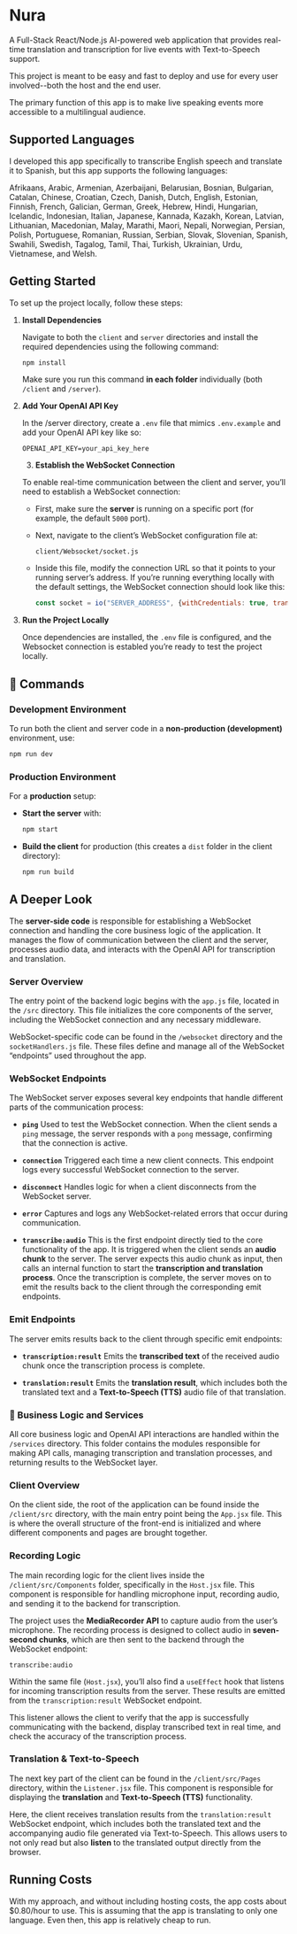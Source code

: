 # Nura

A Full-Stack React/Node.js AI-powered web application that provides real-time translation and transcription for live events with Text-to-Speech support.

This project is meant to be easy and fast to deploy and use for every user involved--both the host and the end user.

The primary function of this app is to make live speaking events more accessible to a multilingual audience. 

## Supported Languages

I developed this app specifically to transcribe English speech and translate it to Spanish, but this app supports the following languages:

Afrikaans, Arabic, Armenian, Azerbaijani, Belarusian, Bosnian, Bulgarian, Catalan, Chinese, Croatian, Czech, Danish, Dutch, English, Estonian, Finnish, French, Galician, German, Greek, Hebrew, Hindi, Hungarian, Icelandic, Indonesian, Italian, Japanese, Kannada, Kazakh, Korean, Latvian, Lithuanian, Macedonian, Malay, Marathi, Maori, Nepali, Norwegian, Persian, Polish, Portuguese, Romanian, Russian, Serbian, Slovak, Slovenian, Spanish, Swahili, Swedish, Tagalog, Tamil, Thai, Turkish, Ukrainian, Urdu, Vietnamese, and Welsh.


## Getting Started

To set up the project locally, follow these steps:

1. **Install Dependencies**

   Navigate to both the `client` and `server` directories and install the required dependencies using the following command:

   ```bash
   npm install
   ```

   Make sure you run this command **in each folder** individually (both `/client` and `/server`).

2. **Add Your OpenAI API Key**

   In the /server directory, create a `.env` file that mimics `.env.example` and add your OpenAI API key like so:

   ```
   OPENAI_API_KEY=your_api_key_here
   ```

   3. **Establish the WebSocket Connection**

   To enable real-time communication between the client and server, you’ll need to establish a WebSocket connection:

   * First, make sure the **server** is running on a specific port (for example, the default `5000` port).

   * Next, navigate to the client’s WebSocket configuration file at:

     ```
     client/Websocket/socket.js
     ```

   * Inside this file, modify the connection URL so that it points to your running server’s address.
     If you’re running everything locally with the default settings, the WebSocket connection should look like this:

     ```javascript
     const socket = io("SERVER_ADDRESS", {withCredentials: true, transports: ["websocket"],});
     ```


4. **Run the Project Locally**

   Once dependencies are installed, the `.env` file is configured, and the Websocket connection is establed you’re ready to test the project locally.


## 🧩 Commands

### Development Environment

To run both the client and server code in a **non-production (development)** environment, use:

```bash
npm run dev
```

### Production Environment

For a **production** setup:

* **Start the server** with:

  ```bash
  npm start
  ```

* **Build the client** for production (this creates a `dist` folder in the client directory):

  ```bash
  npm run build
  ```

## A Deeper Look

The **server-side code** is responsible for establishing a WebSocket connection and handling the core business logic of the application. It manages the flow of communication between the client and the server, processes audio data, and interacts with the OpenAI API for transcription and translation.

### Server Overview

The entry point of the backend logic begins with the `app.js` file, located in the `/src` directory. This file initializes the core components of the server, including the WebSocket connection and any necessary middleware.

WebSocket-specific code can be found in the `/websocket` directory and the `socketHandlers.js` file. These files define and manage all of the WebSocket “endpoints” used throughout the app.

### WebSocket Endpoints

The WebSocket server exposes several key endpoints that handle different parts of the communication process:

* **`ping`**
  Used to test the WebSocket connection. When the client sends a `ping` message, the server responds with a `pong` message, confirming that the connection is active.

* **`connection`**
  Triggered each time a new client connects. This endpoint logs every successful WebSocket connection to the server.

* **`disconnect`**
  Handles logic for when a client disconnects from the WebSocket server.

* **`error`**
  Captures and logs any WebSocket-related errors that occur during communication.

* **`transcribe:audio`**
  This is the first endpoint directly tied to the core functionality of the app. It is triggered when the client sends an **audio chunk** to the server.
  The server expects this audio chunk as input, then calls an internal function to start the **transcription and translation process**. Once the transcription is complete, the server moves on to emit the results back to the client through the corresponding emit endpoints.

### Emit Endpoints

The server emits results back to the client through specific emit endpoints:

* **`transcription:result`**
  Emits the **transcribed text** of the received audio chunk once the transcription process is complete.

* **`translation:result`**
  Emits the **translation result**, which includes both the translated text and a **Text-to-Speech (TTS)** audio file of that translation.

### 🧠 Business Logic and Services

All core business logic and OpenAI API interactions are handled within the `/services` directory.
This folder contains the modules responsible for making API calls, managing transcription and translation processes, and returning results to the WebSocket layer.

### Client Overview

On the client side, the root of the application can be found inside the `/client/src` directory, with the main entry point being the `App.jsx` file. This is where the overall structure of the front-end is initialized and where different components and pages are brought together.

### Recording Logic

The main recording logic for the client lives inside the `/client/src/Components` folder, specifically in the `Host.jsx` file.
This component is responsible for handling microphone input, recording audio, and sending it to the backend for transcription.

The project uses the **MediaRecorder API** to capture audio from the user’s microphone. The recording process is designed to collect audio in **seven-second chunks**, which are then sent to the backend through the WebSocket endpoint:

```
transcribe:audio
```

Within the same file (`Host.jsx`), you’ll also find a `useEffect` hook that listens for incoming transcription results from the server. These results are emitted from the `transcription:result` WebSocket endpoint.

This listener allows the client to verify that the app is successfully communicating with the backend, display transcribed text in real time, and check the accuracy of the transcription process.

### Translation & Text-to-Speech

The next key part of the client can be found in the `/client/src/Pages` directory, within the `Listener.jsx` file.
This component is responsible for displaying the **translation** and **Text-to-Speech (TTS)** functionality.

Here, the client receives translation results from the `translation:result` WebSocket endpoint, which includes both the translated text and the accompanying audio file generated via Text-to-Speech. This allows users to not only read but also **listen** to the translated output directly from the browser.

## Running Costs

With my approach, and without including hosting costs, the app costs about $0.80/hour to use. This is assuming that the app is translating to only one language. Even then, this app is relatively cheap to run. 
